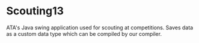 Scouting13
==========

ATA's Java swing application used for scouting at competitions. Saves data as a custom data type which can be compiled by our compiler.